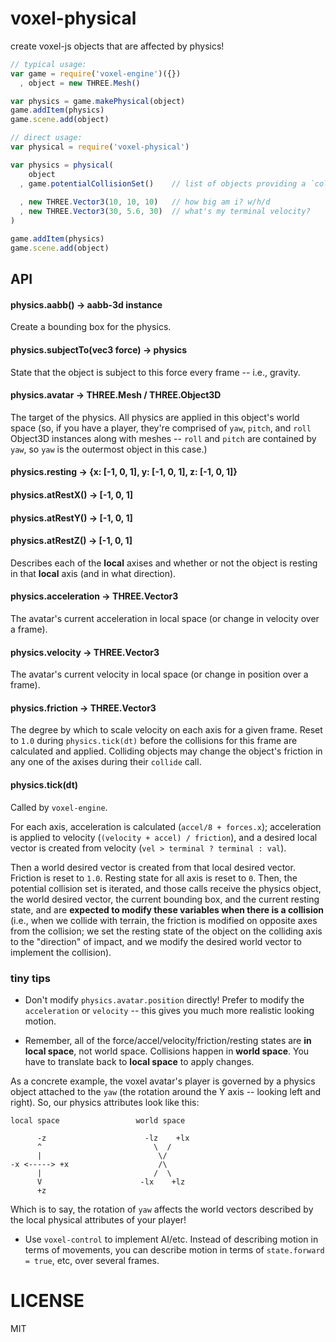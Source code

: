 # voxel-physical

create voxel-js objects that are affected by physics!

```javascript
// typical usage:
var game = require('voxel-engine')({})
  , object = new THREE.Mesh()

var physics = game.makePhysical(object)
game.addItem(physics)
game.scene.add(object)

// direct usage:
var physical = require('voxel-physical')

var physics = physical(
    object
  , game.potentialCollisionSet()    // list of objects providing a `collide(otherObject, otherBBox, desiredVector, resting map)
 
  , new THREE.Vector3(10, 10, 10)   // how big am i? w/h/d
  , new THREE.Vector3(30, 5.6, 30)  // what's my terminal velocity?
) 

game.addItem(physics)
game.scene.add(object) 

```

## API

#### physics.aabb() -> aabb-3d instance

Create a bounding box for the physics.

#### physics.subjectTo(vec3 force) -> physics

State that the object is subject to this force every frame -- i.e., gravity.

#### physics.avatar -> THREE.Mesh / THREE.Object3D

The target of the physics. All physics are applied in this object's world space (so,
if you have a player, they're comprised of `yaw`, `pitch`, and `roll` Object3D instances along with
meshes -- `roll` and `pitch` are contained by `yaw`, so `yaw` is the outermost object in this
case.)

#### physics.resting -> {x: [-1, 0, 1], y: [-1, 0, 1], z: [-1, 0, 1]}
#### physics.atRestX() -> [-1, 0, 1]
#### physics.atRestY() -> [-1, 0, 1]
#### physics.atRestZ() -> [-1, 0, 1]

Describes each of the **local** axises and whether or not the object is resting in that **local** axis (and in what direction).

#### physics.acceleration -> THREE.Vector3

The avatar's current acceleration in local space (or change in velocity over a frame).

#### physics.velocity -> THREE.Vector3

The avatar's current velocity in local space (or change in position over a frame).

#### physics.friction -> THREE.Vector3

The degree by which to scale velocity on each axis for a given frame. Reset to `1.0` during
`physics.tick(dt)` before the collisions for this frame are calculated and applied. Colliding
objects may change the object's friction in any one of the axises during their `collide` call.

#### physics.tick(dt)

Called by `voxel-engine`.

For each axis, acceleration is calculated (`accel/8 + forces.x`); acceleration is applied to
velocity (`(velocity + accel) / friction`), and a desired local vector is created from velocity
(`vel > terminal ? terminal : val`).

Then a world desired vector is created from that local desired vector. Friction is reset to `1.0`.
Resting state for all axis is reset to `0`. Then, the potential collision set is iterated, and those
calls receive the physics object, the world desired vector, the current bounding box, and the current resting state, and are **expected to modify these variables when there is a collision** (i.e., when we
collide with terrain, the friction is modified on opposite axes from the collision; we set the resting
state of the object on the colliding axis to the "direction" of impact, and we modify the desired world vector to implement the collision).


### tiny tips

* Don't modify `physics.avatar.position` directly! Prefer to modify the `acceleration` or `velocity` -- this gives you much more realistic looking motion.

* Remember, all of the force/accel/velocity/friction/resting states are **in local space**, not world space. Collisions happen in **world space**. You have to translate back to **local space** to apply changes.

As a concrete example, the voxel avatar's player is governed by a physics object attached to the `yaw` (the rotation around the Y axis -- looking left and right). So, our physics attributes look like this:

````
local space                 world space
                             
      -z                      -lz    +lx 
      ^                         \  /
      |                          \/
-x <-----> +x                    /\
      |                         /  \
      V                      -lx    +lz 
      +z
````

Which is to say, the rotation of `yaw` affects the world vectors described by the local physical attributes of your player!

* Use `voxel-control` to implement AI/etc. Instead of describing motion in terms of movements, you can
describe motion in terms of `state.forward = true`, etc, over several frames.

# LICENSE

MIT

